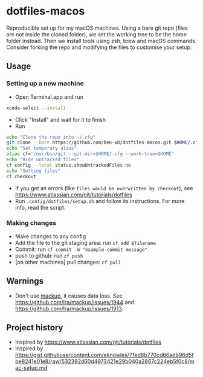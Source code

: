 # dotfiles-macos

Reproducible set up for my macOS machines. Using a bare git repo (files are not inside the cloned folder), we set the working tree to be the home folder instead. Then we install tools using zsh, brew and macOS commands. Consider forking the repo and modifying the files to customise your setup.

## Usage

### Setting up a new machine

- Open Terminal.app and run
```bash
xcode-select --install
```
- Click "Install" and wait for it to finish
- Run
```bash
echo "Clone the repo into ~/.cfg"
git clone --bare https://github.com/ben-xD/dotfiles-macos.git $HOME/.cfg
echo "Set temporary alias"
alias cf='/usr/bin/git --git-dir=$HOME/.cfg --work-tree=$HOME'
echo "Hide untracked files"
cf config --local status.showUntrackedFiles no
echo "Getting files"
cf checkout
```
- If you get an errors (like `files would be overwritten by checkout`), see https://www.atlassian.com/git/tutorials/dotfiles
- Run `.config/dotfiles/setup.sh` and follow its instructions. For more info, read the script.

### Making changes
- Make changes to any config
- Add the file to the git staging area: run `cf add $filename`
- Commit: run `cf commit -m "example commit message"`
- push to github: run `cf push`
- [on other machines] pull changes: `cf pull`

## Warnings

- Don't use [mackup](https://github.com/lra/mackup), it causes data loss. See https://github.com/lra/mackup/issues/1944 and https://github.com/lra/mackup/issues/1913.

## Project history

- Inspired by https://www.atlassian.com/git/tutorials/dotfiles
- Inspired by https://gist.githubusercontent.com/eknowles/71ed8b770cd66adb96d5fbe8241e01e8/raw/532392d60d4973421e29b040a2867c224eb5f0c8/mac-setup.md

